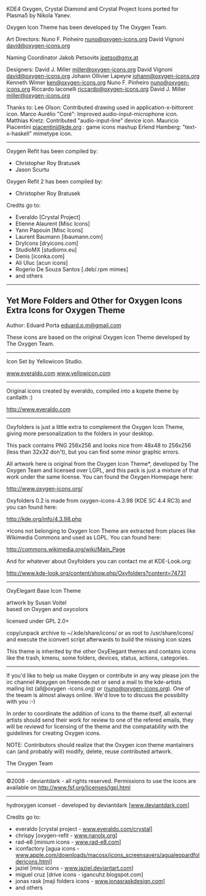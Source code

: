 KDE4 Oxygen, Crystal Diamond and Crystal Project Icons ported for Plasma5 by Nikola Yanev.

Oxygen Icon Theme has been developed by The Oxygen Team.

Art Directors:
Nuno F. Pinheiro <nuno@oxygen-icons.org>
David Vignoni <david@oxygen-icons.org>

Naming Coordinator
Jakob Petsovits <jpetso@gmx.at>

Designers:
David J. Miller <miller@oxygen-icons.org>
David Vignoni <david@oxygen-icons.org>
Johann Ollivier Lapeyre <johann@oxygen-icons.org>
Kenneth Wimer <ken@oxygen-icons.org> 
Nuno F. Pinheiro <nuno@oxygen-icons.org>
Riccardo Iaconelli <riccardo@oxygen-icons.org>
David J. Miller <miller@oxygen-icons.org>

Thanks to:
Lee Olson: Contributed drawing used in application-x-bittorent icon.
Marco Aurélio "Coré": Improved audio-input-microphone icon.
Matthias Kretz: Contributed "audio-input-line" device icon.
Mauricio Piacentini <piacentini@kde.org> : game icons mashup
Erlend Hamberg: "text-x-haskell" mimetype icon.

********************************************************************

Oxygen Refit has been compiled by:
* Christopher Roy Bratusek
* Jason Scurtu

Oxygen Refit 2 has been compiled by:
* Christopher Roy Bratusek

Credits go to:
* Everaldo [Crystal Project]
* Etienne Alaurent [Misc Icons]
* Yann Papouin [Misc Icons]
* Laurent Baumann [lbaumann.com]
* DryIcons [dryicons.com]
* StudioMX [studiomx.eu]
* Denis [iconka.com]
* Ali Uluc [acun icons]
* Rogerio De Souza Santos [.deb/.rpm mimes]
* and others

********************************************************************

Yet More Folders and Other for Oxygen Icons
Extra Icons for Oxygen Theme
-----

Author: Eduard Porta <eduard.p.m@gmail.com>

These icons are based on the original Oxygen Icon Theme
developed by The Oxygen Team.

********************************************************************

Icon Set by Yellowicon Studio.

www.everaldo.com
www.yellowicon.com

********************************************************************

Original icons created by everaldo, compiled into a kopete theme by canllaith :)

http://www.everaldo.com 

********************************************************************

Oxyfolders is just a little extra to complement the Oxygen Icon Theme, giving more personalization to the folders in your desktop.

This pack contains PNG 256x256 and looks nice from 48x48 to 256x256 (less than 32x32 don't), but you can find some minor graphic errors.

All artwork here is original from the Oxygen Icon Theme*, developed by The Oxygen Team and licensed over LGPL, and this pack is just a mixture of that work under the same license. You can found the Oxygen Homepage here:

http://www.oxygen-icons.org/

Oxyfolders 0.2 is made from oxygen-icons-4.3.98 (KDE SC 4.4 RC3) and you can found here:

http://kde.org/info/4.3.98.php

*Icons not belonging to Oxygen Icon Theme are extracted from places like Wikimedia Commons and used as LGPL. You can found here:

http://commons.wikimedia.org/wiki/Main_Page

And for whatever about Oxyfolders you can contact me at KDE-Look.org:

http://www.kde-look.org/content/show.php/Oxyfolders?content=74731

********************************************************************

OxyElegant Base Icon Theme

artwork by Susan Voitel <gfx AT spacepenguin.de>  
based on Oxygen and oxycolors

licensed under GPL 2.0+

copy/unpack archive to ~/.kde/share/icons/ or as root to /usr/share/icons/ and execute the iconvert script afterwards to build the missing icon sizes

This theme is inherited by the other OxyElegant themes and contains icons like the trash, kmenu, some folders, devices, status, actions, categories.

********************************************************************

If you'd like to help us make Oxygen or contribute in any way please join the irc channel #oxygen on freenode.net or send a mail to the kde-artists mailing list (all@oxygen -icons.org) or (nuno@oxygen-icons.org). One of the teeam is almost always online. We'd love to to discuss the possiblity with you :-)

In order to coordinate the addition of icons to the theme itself, all external artists should send their work for review to one of the refered emails, they will be reviewd for  licensing of the theme and the compatability with the guidelines for creating Oxygen icons.

NOTE:
Contributors should realize that the Oxygen icon theme mantainers can (and probably will) modify, delete, reuse contributed artwork.

The Oxygen Team

********************************************************************

©2008 - deviantdark - all rights reserved. Permissions to use the icons are available on http://www.fsf.org/licenses/lgpl.html

********************************************************************

hydroxygen iconset - developed by deviantdark [www.deviantdark.com]


Credits go to:
* everaldo [crystal project - www.everaldo.com/crystal]
* chrispy [oxygen-refit - www.nanolx.org]
* rad-e8 [minium icons - www.rad-e8.com]
* iconfactory [agua icons - www.apple.com/downloads/macosx/icons_screensavers/agualeopardfoldericons.html]
* jaziel [misc icons - www.jaziel.deviantart.com]
* miguel cruz [drive icons - igancuhz.blogspot.com]
* jonas rask [maji folders icons - www.jonasraskdesign.com]
* and others
